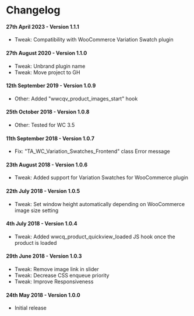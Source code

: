# Changelog

#### 27th April 2023 - Version 1.1.1

-   Tweak: Compatibility with WooCommerce Variation Swatch plugin

#### 27th August 2020 - Version 1.1.0

-   Tweak: Unbrand plugin name
-   Tweak: Move project to GH

#### 12th September 2019 - Version 1.0.9

* Other: Added "wwcqv_product_images_start" hook

#### 25th October 2018 - Version 1.0.8

* Other: Tested for WC 3.5 

#### 11th September 2018 - Version 1.0.7

* Fix: "TA_WC_Variation_Swatches_Frontend" class Error message

#### 23th August 2018 - Version 1.0.6

* Tweak: Added support for Variation Swatches for WooCommerce plugin

#### 22th July 2018 - Version 1.0.5

* Tweak: Set window height automatically depending on WooCommerce image size setting

#### 4th July 2018 - Version 1.0.4

* Tweak: Added wwcq_product_quickview_loaded JS hook once the product is loaded

#### 29th June 2018 - Version 1.0.3

* Tweak: Remove image link in slider
* Tweak: Decrease CSS enqueue priority
* Tweak: Improve Responsiveness

#### 24th May 2018 - Version 1.0.0

* Initial release
